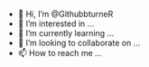 - 👋 Hi, I’m @GithubbturneR
- 👀 I’m interested in ...
- 🌱 I’m currently learning ...
- 💞️ I’m looking to collaborate on ...
- 📫 How to reach me ...

<!---
GithubbturneR/GithubbturneR is a ✨ special ✨ repository because its `README.md` (this file) appears on your GitHub profile.
You can click the Preview link to take a look at your changes.
--->
